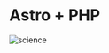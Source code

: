 # Astro + PHP

![science](https://user-images.githubusercontent.com/7118177/184165054-93bd7890-7f4e-416e-9ee7-2c7f800beda8.gif)
